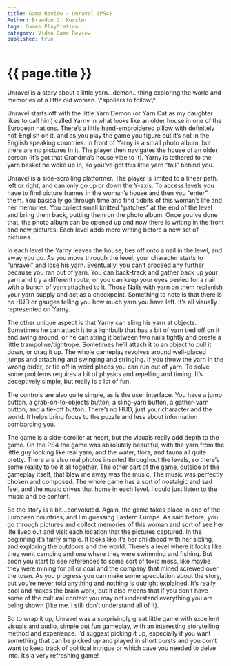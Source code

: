 ```yaml
---
title: Game Review - Unravel (PS4)
Author: Brandon J. Kessler
tags: Games PlayStation
category: Video Game Review
published: true
---
```


<h1>{{ page.title }}</h1>
Unravel is a story about a little yarn…demon…thing exploring the world and memories of a little old woman. \*spoilers to follow\*

Unravel starts off with the little Yarn Demon (or Yarn Cat as my daughter likes to call him) called Yarny in what looks like an older house in one of the European nations. There’s a little hand-embroidered pillow with definitely not-English on it, and as you play the game you figure out it’s not in the English speaking countries. In front of Yarny is a small photo album, but there are no pictures in it. The player then navigates the house of an older person (it’s got that Grandma’s house vibe to it). Yarny is tethered to the yarn basket he woke up in, so you’ve got this little yarn “tail” behind you.

<!--more-->

Unravel is a side-scrolling platformer. The player is limited to a linear path, left or right, and can only go up or down the Y-axis. To access levels you have to find picture frames in the woman’s house and then you “enter” them. You basically go through time and find tidbits of this woman’s life and her memories. You collect small knitted “patches” at the end of the level and bring them back, putting them on the photo album. Once you’ve done that, the photo album can be opened up and now there is writing in the front and new pictures. Each level adds more writing before a new set of pictures.

In each level the Yarny leaves the house, ties off onto a nail in the level, and away you go. As you move through the level, your character starts to “unravel” and lose his yarn. Eventually, you can’t proceed any further because you ran out of yarn. You can back-track and gather back up your yarn and try a different route, or you can keep your eyes peeled for a nail with a bunch of yarn attached to it. Those Nails with yarn on them replenish your yarn supply and act as a checkpoint. Something to note is that there is no HUD or gauges telling you how much yarn you have left. It’s all visually represented on Yarny.

The other unique aspect is that Yarny can sling his yarn at objects. Sometimes he can attach it to a lightbulb that has a bit of yarn tied off on it and swing around, or he can string it between two nails tightly and create a little trampoline/tightrope. Sometimes he’ll attach it to an object to pull it down, or drag it up. The whole gameplay revolves around well-placed jumps and attaching and swinging and stringing. If you throw the yarn in the wrong order, or tie off in weird places you can run out of yarn. To solve some problems requires a bit of physics and repelling and timing. It’s deceptively simple, but really is a lot of fun.

The controls are also quite simple, as is the user interface. You have a jump button, a grab-on-to-objects button, a sling-yarn button, a gather-yarn button, and a tie-off button. There’s no HUD, just your character and the world. It helps bring focus to the puzzle and less about information bombarding you.

The game is a side-scroller at heart, but the visuals really add depth to the game. On the PS4 the game was absolutely beautiful, with the yarn from the little guy looking like real yarn, and the water, flora, and fauna all quite pretty. There are also real photos inserted throughout the levels, so there’s some reality to tie it all together. The other part of the game, outside of the gameplay itself, that blew me away was the music. The music was perfectly chosen and composed. The whole game has a sort of nostalgic and sad feel, and the music drives that home in each level. I could just listen to the music and be content.

So the story is a bit…convoluted. Again, the game takes place in one of the European countries, and I’m guessing Eastern Europe. As said before, you go through pictures and collect memories of this woman and sort of see her life lived out and visit each location that the pictures captured. In the beginning it’s fairly simple. It looks like it’s her childhood with her sibling, and exploring the outdoors and the world. There’s a level where it looks like they went camping and one where they were swimming and fishing. But soon you start to see references to some sort of toxic mess, like maybe they were mining for oil or coal and the company that mined screwed over the town. As you progress you can make some speculation about the story, but you’re never told anything and nothing is outright explained. It’s really cool and makes the brain work, but it also means that if you don’t have some of the cultural context you may not understand everything you are being shown (like me. I still don’t understand all of it).

So to wrap it up, Unravel was a surprisingly great little game with excellent visuals and audio, simple but fun gameplay, with an interesting storytelling method and experience. I’d suggest picking it up, especially if you want something that can be picked up and played in short bursts and you don’t want to keep track of political intrigue or which cave you needed to delve into. It’s a very refreshing game!